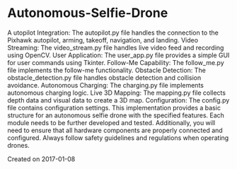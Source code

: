 # Autonomous-Selfie-Drone
A
utopilot Integration: The autopilot.py file handles the connection to the Pixhawk autopilot, arming, takeoff, navigation, and landing.
Video Streaming: The video_stream.py file handles live video feed and recording using OpenCV.
User Application: The user_app.py file provides a simple GUI for user commands using Tkinter.
Follow-Me Capability: The follow_me.py file implements the follow-me functionality.
Obstacle Detection: The obstacle_detection.py file handles obstacle detection and collision avoidance.
Autonomous Charging: The charging.py file implements autonomous charging logic.
Live 3D Mapping: The mapping.py file collects depth data and visual data to create a 3D map.
Configuration: The config.py file contains configuration settings.
This implementation provides a basic structure for an autonomous selfie drone with the specified features. Each module needs to be further developed and tested. Additionally, you will need to ensure that all hardware components are properly connected and configured. Always follow safety guidelines and regulations when operating drones.

Created on 2017-01-08